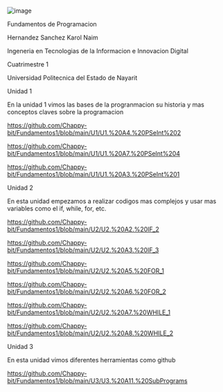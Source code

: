 ![image](https://github.com/user-attachments/assets/31eee984-948c-4515-bf0b-1edb252ed2e3)

Fundamentos de Programacion

Hernandez Sanchez Karol Naim

Ingeneria en Tecnologias de la Informacion e Innovacion Digital

Cuatrimestre 1

Universidad Politecnica del Estado de Nayarit

Unidad 1

En la unidad 1 vimos las bases de la progranmacion su historia y mas conceptos claves sobre la programacion

https://github.com/Chappy-bit/Fundamentos1/blob/main/U1/U1.%20A4.%20PSeInt%202

https://github.com/Chappy-bit/Fundamentos1/blob/main/U1/U1.%20A7.%20PSeInt%204

https://github.com/Chappy-bit/Fundamentos1/blob/main/U1/U1.%20A3.%20PSeInt%201

Unidad 2

En esta unidad  empezamos a realizar codigos mas complejos y usar mas variables como el if, while, for, etc.

https://github.com/Chappy-bit/Fundamentos1/blob/main/U2/U2.%20A2.%20IF_2

https://github.com/Chappy-bit/Fundamentos1/blob/main/U2/U2.%20A3.%20IF_3

https://github.com/Chappy-bit/Fundamentos1/blob/main/U2/U2.%20A5.%20FOR_1

https://github.com/Chappy-bit/Fundamentos1/blob/main/U2/U2.%20A6.%20FOR_2

https://github.com/Chappy-bit/Fundamentos1/blob/main/U2/U2.%20A7.%20WHILE_1

https://github.com/Chappy-bit/Fundamentos1/blob/main/U2/U2.%20A8.%20WHILE_2

Unidad 3 

En esta unidad vimos diferentes herramientas como github

https://github.com/Chappy-bit/Fundamentos1/blob/main/U3/U3.%20A11.%20SubPrograms

